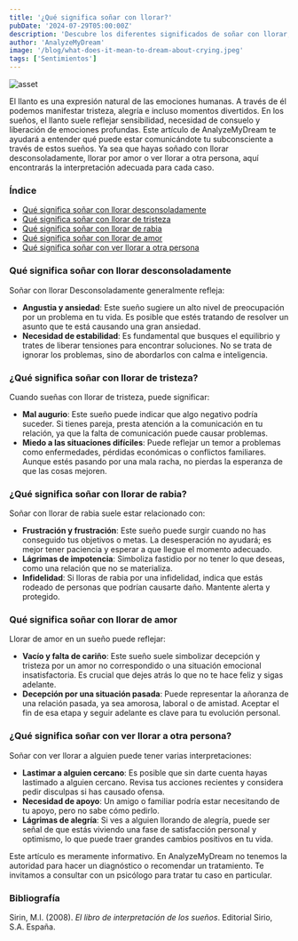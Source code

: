 ```yaml
---
title: '¿Qué significa soñar con llorar?'
pubDate: '2024-07-29T05:00:00Z'
description: 'Descubre los diferentes significados de soñar con llorar, desde llorar desconsoladamente hasta llorar por amor. Aprende cómo estos sueños reflejan tus emociones y situaciones personales.'
author: 'AnalyzeMyDream'
image: '/blog/what-does-it-mean-to-dream-about-crying.jpeg'
tags: ['Sentimientos']
---
```


![asset](/blog/what-does-it-mean-to-dream-about-crying.jpeg)

El llanto es una expresión natural de las emociones humanas. A través de él podemos manifestar tristeza, alegría e incluso momentos divertidos. En los sueños, el llanto suele reflejar sensibilidad, necesidad de consuelo y liberación de emociones profundas. Este artículo de AnalyzeMyDream te ayudará a entender qué puede estar comunicándote tu subconsciente a través de estos sueños. Ya sea que hayas soñado con llorar desconsoladamente, llorar por amor o ver llorar a otra persona, aquí encontrarás la interpretación adecuada para cada caso.

### Índice

- [Qué significa soñar con llorar desconsoladamente](#que-significa-soñar-con-llorar-desconsoladamente)
- [Qué significa soñar con llorar de tristeza](#que-significa-soñar-con-llorar-de-tristeza)
- [Qué significa soñar con llorar de rabia](#que-significa-soñar-con-llorar-de-rabia)
- [Qué significa soñar con llorar de amor](#que-significa-soñar-con-llorar-de-amor)
- [Qué significa soñar con ver llorar a otra persona](#que-significa-soñar-con-ver-llorar-a-otra-persona)

### Qué significa soñar con llorar desconsoladamente

Soñar con llorar Desconsoladamente generalmente refleja:

- **Angustia y ansiedad**: Este sueño sugiere un alto nivel de preocupación por un problema en tu vida. Es posible que estés tratando de resolver un asunto que te está causando una gran ansiedad.
- **Necesidad de estabilidad**: Es fundamental que busques el equilibrio y trates de liberar tensiones para encontrar soluciones. No se trata de ignorar los problemas, sino de abordarlos con calma e inteligencia.

### ¿Qué significa soñar con llorar de tristeza?

Cuando sueñas con llorar de tristeza, puede significar:

- **Mal augurio**: Este sueño puede indicar que algo negativo podría suceder. Si tienes pareja, presta atención a la comunicación en tu relación, ya que la falta de comunicación puede causar problemas.
- **Miedo a las situaciones difíciles**: Puede reflejar un temor a problemas como enfermedades, pérdidas económicas o conflictos familiares. Aunque estés pasando por una mala racha, no pierdas la esperanza de que las cosas mejoren.

### ¿Qué significa soñar con llorar de rabia?

Soñar con llorar de rabia suele estar relacionado con:

- **Frustración y frustración**: Este sueño puede surgir cuando no has conseguido tus objetivos o metas. La desesperación no ayudará; es mejor tener paciencia y esperar a que llegue el momento adecuado.
- **Lágrimas de impotencia**: Simboliza fastidio por no tener lo que deseas, como una relación que no se materializa.
- **Infidelidad**: Si lloras de rabia por una infidelidad, indica que estás rodeado de personas que podrían causarte daño. Mantente alerta y protegido. 

### Qué significa soñar con llorar de amor

Llorar de amor en un sueño puede reflejar:

- **Vacío y falta de cariño**: Este sueño suele simbolizar decepción y tristeza por un amor no correspondido o una situación emocional insatisfactoria. Es crucial que dejes atrás lo que no te hace feliz y sigas adelante.
- **Decepción por una situación pasada**: Puede representar la añoranza de una relación pasada, ya sea amorosa, laboral o de amistad. Aceptar el fin de esa etapa y seguir adelante es clave para tu evolución personal.

### ¿Qué significa soñar con ver llorar a otra persona?

Soñar con ver llorar a alguien puede tener varias interpretaciones:

- **Lastimar a alguien cercano**: Es posible que sin darte cuenta hayas lastimado a alguien cercano. Revisa tus acciones recientes y considera pedir disculpas si has causado ofensa.
- **Necesidad de apoyo**: Un amigo o familiar podría estar necesitando de tu apoyo, pero no sabe cómo pedirlo. 
- **Lágrimas de alegría**: Si ves a alguien llorando de alegría, puede ser señal de que estás viviendo una fase de satisfacción personal y optimismo, lo que puede traer grandes cambios positivos en tu vida.

Este artículo es meramente informativo. En AnalyzeMyDream no tenemos la autoridad para hacer un diagnóstico o recomendar un tratamiento. Te invitamos a consultar con un psicólogo para tratar tu caso en particular.

### Bibliografía

Sirin, M.I. (2008). *El libro de interpretación de los sueños*. Editorial Sirio, S.A. España.